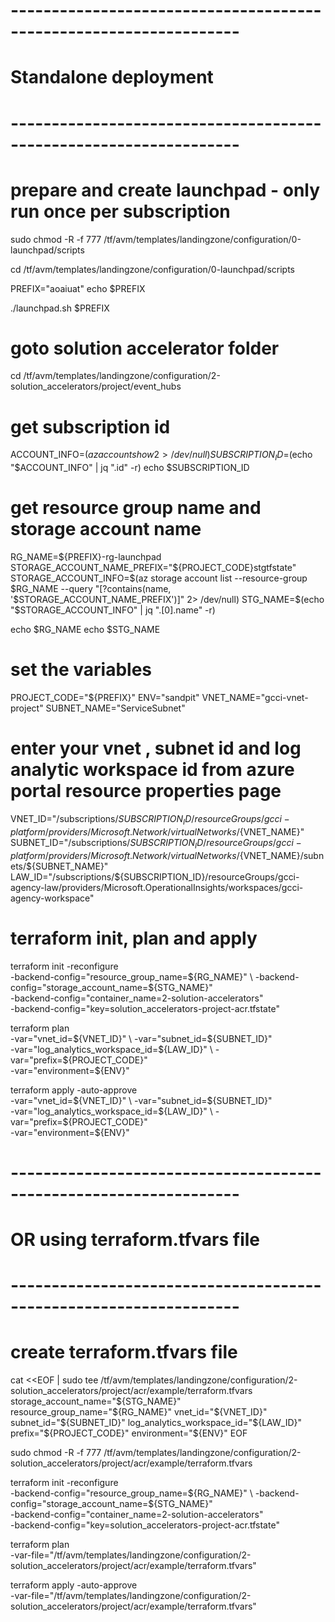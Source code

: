 # ------------------------------------------------------------------
# Standalone deployment 
# ------------------------------------------------------------------

# prepare and create launchpad - only run once per subscription

sudo chmod -R -f 777 /tf/avm/templates/landingzone/configuration/0-launchpad/scripts

cd /tf/avm/templates/landingzone/configuration/0-launchpad/scripts

PREFIX="aoaiuat"
echo $PREFIX

./launchpad.sh $PREFIX

# goto solution accelerator folder
cd /tf/avm/templates/landingzone/configuration/2-solution_accelerators/project/event_hubs

# get subscription id
ACCOUNT_INFO=$(az account show 2> /dev/null)
SUBSCRIPTION_ID=$(echo "$ACCOUNT_INFO" | jq ".id" -r)
echo $SUBSCRIPTION_ID

# get resource group name and storage account name
RG_NAME=${PREFIX}-rg-launchpad
STORAGE_ACCOUNT_NAME_PREFIX="${PROJECT_CODE}stgtfstate"
STORAGE_ACCOUNT_INFO=$(az storage account list --resource-group $RG_NAME --query "[?contains(name, '$STORAGE_ACCOUNT_NAME_PREFIX')]" 2> /dev/null)
STG_NAME=$(echo "$STORAGE_ACCOUNT_INFO" | jq ".[0].name" -r)

echo $RG_NAME
echo $STG_NAME

# set the variables
PROJECT_CODE="${PREFIX}"
ENV="sandpit"
VNET_NAME="gcci-vnet-project"
SUBNET_NAME="ServiceSubnet"

# enter your vnet , subnet id and log analytic workspace id from azure portal resource properties page
VNET_ID="/subscriptions/${SUBSCRIPTION_ID}/resourceGroups/gcci-platform/providers/Microsoft.Network/virtualNetworks/${VNET_NAME}"
SUBNET_ID="/subscriptions/${SUBSCRIPTION_ID}/resourceGroups/gcci-platform/providers/Microsoft.Network/virtualNetworks/${VNET_NAME}/subnets/${SUBNET_NAME}"
LAW_ID="/subscriptions/${SUBSCRIPTION_ID}/resourceGroups/gcci-agency-law/providers/Microsoft.OperationalInsights/workspaces/gcci-agency-workspace"

# terraform init, plan and apply

terraform init  -reconfigure \
-backend-config="resource_group_name=${RG_NAME}" \
-backend-config="storage_account_name=${STG_NAME}" \
-backend-config="container_name=2-solution-accelerators" \
-backend-config="key=solution_accelerators-project-acr.tfstate"

terraform plan  \
-var="vnet_id=${VNET_ID}" \
-var="subnet_id=${SUBNET_ID}" \
-var="log_analytics_workspace_id=${LAW_ID}"  \
-var="prefix=${PROJECT_CODE}"  \
-var="environment=${ENV}" 

terraform apply -auto-approve  \
-var="vnet_id=${VNET_ID}" \
-var="subnet_id=${SUBNET_ID}" \
-var="log_analytics_workspace_id=${LAW_ID}" \
-var="prefix=${PROJECT_CODE}"  \
-var="environment=${ENV}" 

# ------------------------------------------------------------------
# OR using terraform.tfvars file
# ------------------------------------------------------------------

# create terraform.tfvars file
cat <<EOF | sudo tee /tf/avm/templates/landingzone/configuration/2-solution_accelerators/project/acr/example/terraform.tfvars
storage_account_name="${STG_NAME}"
resource_group_name="${RG_NAME}"
vnet_id="${VNET_ID}"
subnet_id="${SUBNET_ID}"
log_analytics_workspace_id="${LAW_ID}"
prefix="${PROJECT_CODE}"
environment="${ENV}"
EOF

sudo chmod -R -f 777 /tf/avm/templates/landingzone/configuration/2-solution_accelerators/project/acr/example/terraform.tfvars

terraform init  -reconfigure \
-backend-config="resource_group_name=${RG_NAME}" \
-backend-config="storage_account_name=${STG_NAME}" \
-backend-config="container_name=2-solution-accelerators" \
-backend-config="key=solution_accelerators-project-acr.tfstate"

terraform plan \
-var-file="/tf/avm/templates/landingzone/configuration/2-solution_accelerators/project/acr/example/terraform.tfvars" 

terraform apply -auto-approve \
-var-file="/tf/avm/templates/landingzone/configuration/2-solution_accelerators/project/acr/example/terraform.tfvars" 

